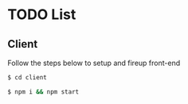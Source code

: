 # TODO List 

## Client
Follow the steps below to setup and fireup front-end

```bash
$ cd client
```

```bash
$ npm i && npm start
```